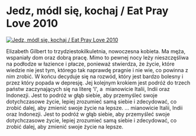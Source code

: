 Jedz, módl się, kochaj / Eat Pray Love 2010 
=============
[![Jedz, módl się, kochaj / Eat Pray Love 2010 ](http://vidos.pl/images/player.gif)](http://vidos.pl/jedz-modl-sie-kochaj-eat-pray-love-2010)

 Elizabeth Gilbert to trzydziestokilkuletnia, nowoczesna kobieta. Ma męża, wspaniały dom oraz dobrą pracę. Mimo to pewnej nocy leży nieszczęśliwa na podłodze w łazience i płacze, ponieważ stwierdza, że życie, które wiedzie nie jest tym, którego tak naprawdę pragnie i nie wie, co powinna z nim zrobić. W końcu decyduje się na rozwód, który jest bardzo bolesny i przez który popada w depresję. Jej kolejnym krokiem jest podróż do trzech państw zaczynających się na literę 'I', a  mianowicie Italii, Indii oraz Indonezji. Jest to podróż w głąb siebie, aby przemyśleć swoje dotychczasowe życie, lepiej zrozumieć samą siebie i zdecydować, co zrobić dalej, aby zmienić swoje życie na lepsze.   ... mianowicie Italii, Indii oraz Indonezji. Jest to podróż w głąb siebie, aby przemyśleć swoje dotychczasowe życie, lepiej zrozumieć samą siebie i zdecydować, co zrobić dalej, aby zmienić swoje życie na lepsze.
